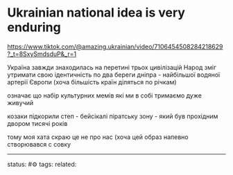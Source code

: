 # Ukrainian national idea is very enduring 
https://www.tiktok.com/@amazing.ukrainian/video/7106454508284218629?_t=8SxySmdsduP&_r=1

Україна завжди знаходилась на перетині трьох цивілізацій 
Народ зміг утримати свою ідентичність по два береги дніпра - найбільшої водяної артерії Європи (хоча більшість країн діляться по річкам)

означає що набір культурних мемів які ми в собі тримаємо дуже живучий

козаки підкорили степ - бейсікалі піратську зону - який був прохідним двором тисячі років

тому моя хата скраю це не про нас (хоча цей образ напевно створювався с совку 


--- 
status: #⚙️ 
tags: 
related: 